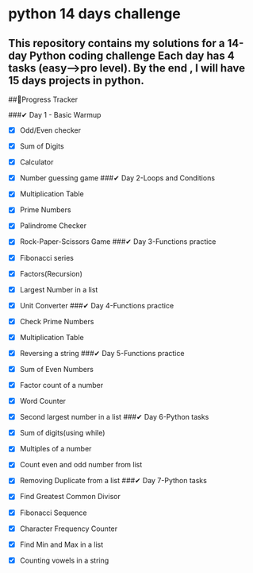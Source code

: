 # python 14 days challenge
This repository contains my solutions for a **14-day Python coding challenge** 
Each day has 4 tasks (easy-->pro level).
By the end , I will have **15 days projects** in python.
---
##📆Progress Tracker

###✔ Day 1 - Basic Warmup
-[X] Odd/Even checker
-[X] Sum of Digits
-[X] Calculator
-[X] Number guessing game
###✔ Day 2-Loops and Conditions
-[X] Multiplication Table
-[X] Prime Numbers
-[X] Palindrome Checker
-[X] Rock-Paper-Scissors Game
###✔ Day 3-Functions practice
-[X] Fibonacci series
-[X] Factors(Recursion)
-[X] Largest Number in a list
-[X] Unit Converter
###✔ Day 4-Functions practice
-[X] Check Prime Numbers
-[X] Multiplication Table
-[X] Reversing a string
###✔ Day 5-Functions practice
-[X] Sum of Even Numbers
-[X] Factor count of a number
-[X] Word Counter
-[X] Second largest number in a list
###✔ Day 6-Python tasks
-[X] Sum of digits(using while)
-[X] Multiples of a number
-[X] Count even and odd number from list
-[X] Removing Duplicate from  a list
###✔ Day 7-Python tasks
-[X] Find Greatest Common Divisor
-[X] Fibonacci Sequence
-[X] Character Frequency Counter
-[X] Find Min and Max in a list



-[X] Counting vowels in a string

